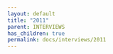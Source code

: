 ```yaml
---
layout: default
title: "2011"
parent: INTERVIEWS
has_children: true
permalink: docs/interviews/2011
---
```


